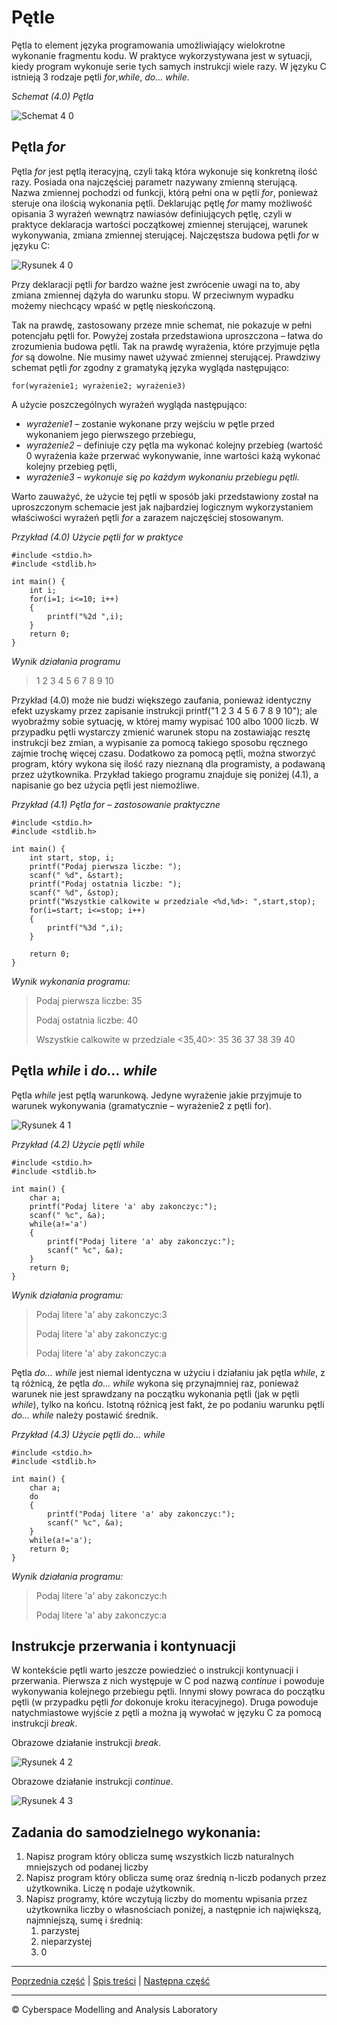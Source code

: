 # Pętle
Pętla to element języka programowania umożliwiający wielokrotne wykonanie fragmentu kodu. W praktyce wykorzystywana jest w sytuacji, kiedy program wykonuje serie tych samych instrukcji wiele razy. W języku C istnieją 3 rodzaje pętli *for*,*while*, *do… while*. 

*Schemat (4.0) Pętla*

![Schemat 4 0](https://user-images.githubusercontent.com/71324202/142193003-570890bf-4e03-4152-8d7b-b4d840e3d9a7.png)

## **Pętla *for***
Pętla *for* jest pętlą iteracyjną, czyli taką która wykonuje się konkretną ilość razy. Posiada ona najczęściej parametr nazywany zmienną sterującą. Nazwa zmiennej pochodzi od funkcji, którą pełni ona w pętli *for*, ponieważ steruje ona ilością wykonania pętli. Deklarując pętlę *for* mamy możliwość opisania 3 wyrażeń wewnątrz nawiasów definiujących pętlę, czyli w praktyce deklaracja wartości początkowej zmiennej sterującej, warunek wykonywania, zmiana zmiennej sterującej. Najczęstsza budowa pętli *for* w języku C:

![Rysunek 4 0](https://user-images.githubusercontent.com/71324202/142193127-242674ab-7d6c-4673-9f05-5a4171e6c81e.png)

Przy deklaracji pętli *for* bardzo ważne jest zwrócenie uwagi na to, aby zmiana zmiennej dążyła do warunku stopu. W przeciwnym wypadku możemy niechcący wpaść w pętlę nieskończoną. 

Tak na prawdę, zastosowany przeze mnie schemat, nie pokazuje w pełni potencjału pętli for. Powyżej została przedstawiona uproszczona – łatwa do zrozumienia budowa pętli. Tak na prawdę wyrażenia, które przyjmuje pętla *for* są dowolne. Nie musimy nawet używać zmiennej sterującej.  Prawdziwy schemat pętli *for* zgodny z gramatyką języka wygląda następująco:

`for(wyrażenie1; wyrażenie2; wyrażenie3)`

A użycie poszczególnych wyrażeń wygląda następująco:

- *wyrażenie1 –* zostanie wykonane przy wejściu w pętle przed wykonaniem jego pierwszego przebiegu,
- *wyrażenie2 –* definiuje czy pętla ma wykonać kolejny przebieg (wartość 0 wyrażenia każe przerwać wykonywanie, inne wartości każą wykonać kolejny przebieg pętli,
- *wyrażenie3 – wykonuje się po każdym wykonaniu przebiegu pętli.*

Warto zauważyć, że użycie tej pętli w sposób jaki przedstawiony został na uproszczonym schemacie jest jak najbardziej logicznym wykorzystaniem właściwości wyrażeń pętli *for* a zarazem najczęściej stosowanym.

*Przykład (4.0) Użycie pętli for w praktyce*

```
#include <stdio.h>
#include <stdlib.h>

int main() {
	int i;
	for(i=1; i<=10; i++)
	{
		printf("%2d ",i);
	}
	return 0;
}
```

*Wynik działania programu*

>1 2 3 4 5 6 7 8 9 10

Przykład (4.0) może nie budzi większego zaufania, ponieważ identyczny efekt uzyskamy przez zapisanie instrukcji printf("1 2 3 4 5 6 7 8 9 10"); ale wyobraźmy sobie sytuację, w której mamy wypisać 100 albo 1000 liczb. W przypadku pętli wystarczy zmienić warunek stopu na zostawiając resztę instrukcji bez zmian, a wypisanie za pomocą takiego sposobu ręcznego zajmie trochę więcej czasu. Dodatkowo za pomocą pętli, można stworzyć program, który wykona się ilość razy nieznaną dla programisty, a podawaną przez użytkownika. Przykład takiego programu znajduje się poniżej (4.1), a napisanie go bez użycia pętli jest niemożliwe.

*Przykład (4.1) Pętla for – zastosowanie praktyczne*
```
#include <stdio.h>
#include <stdlib.h>

int main() {
	int start, stop, i;
	printf("Podaj pierwsza liczbe: ");
	scanf(" %d", &start);
	printf("Podaj ostatnia liczbe: ");
	scanf(" %d", &stop);
	printf("Wszystkie calkowite w przedziale <%d,%d>: ",start,stop);
	for(i=start; i<=stop; i++)
	{
		printf("%3d ",i);
	}
	
	return 0;
}

```

*Wynik wykonania programu:*

>Podaj pierwsza liczbe: 35
>
>Podaj ostatnia liczbe: 40
>
>Wszystkie calkowite w przedziale <35,40>:  35  36  37  38  39  40


## **Pętla *while* i *do... while***
Pętla *while* jest pętlą warunkową. Jedyne wyrażenie jakie przyjmuje to warunek wykonywania (gramatycznie – wyrażenie2 z pętli for). 

![Rysunek 4 1](https://user-images.githubusercontent.com/71324202/142193208-3f315ec1-30c0-4e6f-aba7-08416237b841.png)


*Przykład (4.2) Użycie pętli while*

```
#include <stdio.h>
#include <stdlib.h>

int main() {
	char a;
	printf("Podaj litere 'a' aby zakonczyc:");
	scanf(" %c", &a);
	while(a!='a')
	{
		printf("Podaj litere 'a' aby zakonczyc:");
		scanf(" %c", &a);
	}
	return 0;
}
```

*Wynik działania programu:*

>Podaj litere 'a' aby zakonczyc:3
>
>Podaj litere 'a' aby zakonczyc:g
>
>Podaj litere 'a' aby zakonczyc:a

Pętla *do… while* jest niemal identyczna w użyciu i działaniu jak pętla *while*, z tą różnicą, że pętla *do… while* wykona się przynajmniej raz, ponieważ warunek nie jest sprawdzany na początku wykonania pętli (jak w pętli *while*), tylko na końcu. Istotną różnicą jest fakt, że po podaniu warunku pętli *do… while* należy postawić średnik.

*Przykład (4.3) Użycie pętli *do… while**

```
#include <stdio.h>
#include <stdlib.h>

int main() {
	char a;
	do
	{
		printf("Podaj litere 'a' aby zakonczyc:");
		scanf(" %c", &a);
	}
	while(a!='a');
	return 0;
}
```

*Wynik działania programu:*

>Podaj litere 'a' aby zakonczyc:h
>
>Podaj litere 'a' aby zakonczyc:a

## **Instrukcje przerwania i kontynuacji**
W kontekście pętli warto jeszcze powiedzieć o instrukcji kontynuacji i przerwania. Pierwsza z nich występuje w C pod nazwą *continue* i powoduje wykonywania kolejnego przebiegu pętli. Innymi słowy powraca do początku pętli (w przypadku pętli *for* dokonuje kroku iteracyjnego). Druga powoduje natychmiastowe wyjście z pętli a można ją wywołać w języku C za pomocą instrukcji *break*. 

Obrazowe działanie instrukcji *break*.

![Rysunek 4 2](https://user-images.githubusercontent.com/71324202/142193268-cea28e04-98ec-4844-b1eb-2bb1bc2d8dfa.png)

Obrazowe działanie instrukcji *continue*.

![Rysunek 4 3](https://user-images.githubusercontent.com/71324202/142193331-0351c627-7b3a-4727-ab60-532576e98b41.png)

## **Zadania do samodzielnego wykonania:**
1. Napisz program który oblicza sumę wszystkich liczb naturalnych mniejszych od podanej liczby
1. Napisz program który oblicza sumę oraz średnią n-liczb podanych przez użytkownika. Liczę n podaje użytkownik.
1. Napisz programy, które wczytują liczby do momentu wpisania przez użytkownika liczby o własnościach poniżej, a następnie ich największą, najmniejszą, sumę i średnią:
	1. parzystej
	1. nieparzystej
	1. 0



***
[Poprzednia część](https://github.com/CyberMALab/Instrukcja-warunkowa.git) | [Spis treści](https://github.com/CyberMALab/Wprowadzenie-do-programowania-w-j-zyku-ANSI-C.git) | [Następna część](https://github.com/CyberMALab/Instrukcja-wyboru-switch-case.git)
***
&copy; Cyberspace Modelling and Analysis Laboratory
